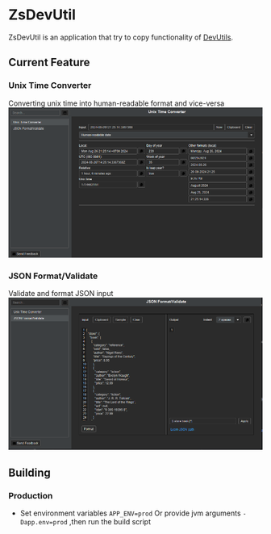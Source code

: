 # ZsDevUtil

ZsDevUtil is an application that try to copy functionality of  [DevUtils](https://devutils.com/demo/).


## Current Feature

### Unix Time Converter
 Converting unix time into human-readable format and vice-versa
 ![Unix Time Converter ](assets/unix-converter.png)


### JSON Format/Validate
Validate and format JSON input
![Json Format/Validate](assets/json-format.png)

## Building
### Production
 - Set environment variables `APP_ENV=prod` Or provide jvm arguments `-Dapp.env=prod` ,then run the build script


